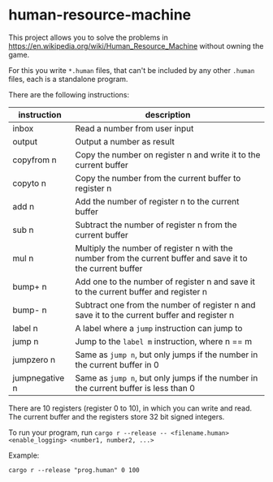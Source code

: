 # human-resource-machine

This project allows you to solve the problems in https://en.wikipedia.org/wiki/Human_Resource_Machine without owning the game.

For this you write `*.human` files, that can't be included by any other `.human` files, each is a standalone program.

There are the following instructions:

| instruction    | description                                                                                                 |
|----------------|-------------------------------------------------------------------------------------------------------------|
| inbox          | Read a number from user input                                                                               |
| output         | Output a number as result                                                                                   |
| copyfrom n     | Copy the number on register n and write it to the current buffer                                            |
| copyto n       | Copy the number from the current buffer to register n                                                       |
| add n          | Add the number of register n to the current buffer                                                          |
| sub n          | Subtract the number of register n from the current buffer                                                   |
| mul n          | Multiply the number of register n with the number from the current buffer and save it to the current buffer |
| bump+ n        | Add one to the number of register n and save it to the current buffer and register n                        |
| bump- n        | Subtract one from the number of register n and save it to the current buffer and register n                 |
| label n        | A label where a `jump` instruction can jump to                                                              |
| jump n         | Jump to the `label m` instruction, where n == m                                                             |
| jumpzero n     | Same as `jump n`, but only jumps if the number in the current buffer in 0                                   |
| jumpnegative n | Same as `jump n`, but only jumps if the number in the current buffer is less than 0                         |

There are 10 registers (register 0 to 10), in which you can write and read. The current buffer and the registers store 32 bit signed integers.

To run your program, run
`cargo r --release -- <filename.human> <enable_logging> <number1, number2, ...>`

Example:

`cargo r --release "prog.human" 0 100`
